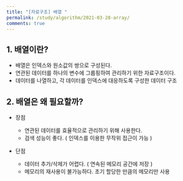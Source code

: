 ```yaml
---
title: "[자료구조] 배열 "
permalink: /study/algorithm/2021-03-28-array/
comments: true
---
```


## 1. 배열이란?

- 배열은 인덱스와 원소값의 쌍으로 구성된다.
- 연관된 데이터를 하나의 변수에 그룹핑하여 관리하기 위한 자료구조이다.
- 데이터를 나열하고, 각 데이터를 인덱스에 대응하도록 구성한 데이터 구조

## 2. 배열은 왜 필요할까?

- 장점

  - 연관된 데이터를 효율적으로 관리하기 위해 사용한다.
  - 검색 성능이 좋다. ( 인덱스를 이용한 무작위 접근이 가능 )

- 단점
  - 데이터 추가/삭제가 어렵다. ( 연속된 메모리 공간에 저장 )
  - 메모리의 재사용이 불가능하다. 초기 할당한 만큼의 메모리만 사용
